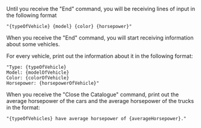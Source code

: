 Until you receive the "End" command, you will be receiving lines of input in the following format

    "{typeOfVehicle} {model} {color} {horsepower}"

When you receive the "End" command, you will start receiving information about some vehicles.

For every vehicle, print out the information about it in the following format:

    "Type: {typeOfVehicle}
    Model: {modelOfVehicle}
    Color: {colorOfVehicle}
    Horsepower: {horsepowerOfVehicle}"

When you receive the "Close the Catalogue" command, print out the average horsepower of the cars and the average horsepower of the trucks in the format:

    "{typeOfVehicles} have average horsepower of {averageHorsepower}."

